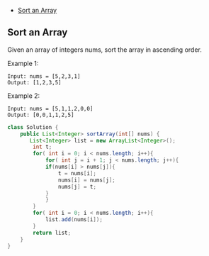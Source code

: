 + [Sort an Array](#sort-an-array)
## Sort an Array

Given an array of integers nums, sort the array in ascending order.

Example 1:
```
Input: nums = [5,2,3,1]
Output: [1,2,3,5]
```
Example 2:
```
Input: nums = [5,1,1,2,0,0]
Output: [0,0,1,1,2,5]
```

```java
class Solution {
    public List<Integer> sortArray(int[] nums) {
       List<Integer> list = new ArrayList<Integer>();
        int t;
        for( int i = 0; i < nums.length; i++){
            for( int j = i + 1; j < nums.length; j++){
            if(nums[i] > nums[j]){
                t = nums[i];
                nums[i] = nums[j];
                nums[j] = t;
            }
            }
        }
        for( int i = 0; i < nums.length; i++){
            list.add(nums[i]);
        }
        return list;
    }
}
```
